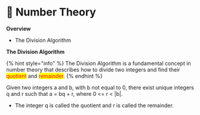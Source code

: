 # 🔢 Number Theory

**Overview**

* The Division Algorithm

**The Division Algorithm**

{% hint style="info" %}
The Division Algorithm is a fundamental concept in number theory that describes how to divide two integers and find their <mark style="color:red;">quotient</mark> and <mark style="color:red;">remainder</mark>.
{% endhint %}

Given two integers a and b, with b not equal to 0, there exist unique integers q and r such that a = bq + r, where 0 <= r < |b|.

* The integer q is called the quotient and r is called the remainder.
